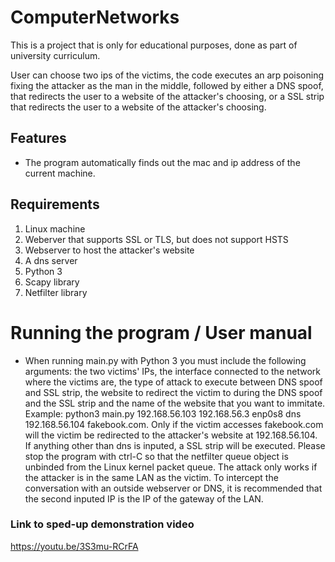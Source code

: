# ComputerNetworks
This is a project that is only for educational purposes, done as part of university curriculum.

User can choose two ips of the victims, the code executes an arp poisoning fixing the attacker as the man in the middle, followed by either a DNS spoof, that redirects the user to a website of the attacker's choosing, or a SSL strip that redirects the user to a website of the attacker's choosing.

## Features
* The program automatically finds out the mac and ip address of the current machine.

## Requirements
1. Linux machine
2. Weberver that supports SSL or TLS, but does not support HSTS
3. Webserver to host the attacker's website
4. A dns server
5. Python 3
6. Scapy library
7. Netfilter library

# Running the program / User manual
* When running main.py with Python 3 you must include the following arguments: the two victims' IPs, the interface connected to the network where the victims are, the type of attack to execute between DNS spoof and SSL strip, the website to redirect the victim to during the DNS spoof and the SSL strip and the name of the website that you want to immitate. Example: python3 main.py 192.168.56.103 192.168.56.3 enp0s8 dns 192.168.56.104 fakebook.com. Only if the victim accesses fakebook.com will the victim be redirected to the attacker's website at 192.168.56.104. If anything other than dns is inputed, a SSL strip will be executed. Please stop the program with ctrl-C so that the netfilter queue object is unbinded from the Linux kernel packet queue. The attack only works if the attacker is in the same LAN as the victim. To intercept the conversation with an outside webserver or DNS, it is recommended that the second inputed IP is the IP of the gateway of the LAN.

### Link to sped-up demonstration video
https://youtu.be/3S3mu-RCrFA

